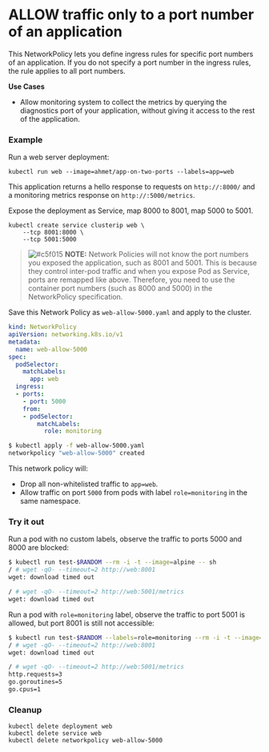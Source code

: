 # ALLOW traffic only to a port number of an application

This NetworkPolicy lets you define ingress rules for specific port
numbers of an application. If you do not specify a port number in the
ingress rules, the rule applies to all port numbers.

**Use Cases**
- Allow monitoring system to collect the metrics by querying the diagnostics
  port of your application, without giving it access to the rest of the
  application.
  
### Example

Run a web server deployment:

    kubectl run web --image=ahmet/app-on-two-ports --labels=app=web
    
This application returns a hello response to requests on `http://:8000/`
and a monitoring metrics response on `http://:5000/metrics`.

Expose the deployment as Service, map 8000 to 8001, map 5000 to 5001.

    kubectl create service clusterip web \
        --tcp 8001:8000 \
        --tcp 5001:5000

> ![#c5f015](https://placehold.it/15/c5f015/000000?text=+) **NOTE:**
> Network Policies will not know the port numbers you exposed the application,
> such as 8001 and 5001. This is because they control inter-pod traffic and
> when you expose Pod as Service, ports are remapped like above. Therefore,
> you need to use the container port numbers (such as 8000 and 5000) in the 
> NetworkPolicy specification.

Save this Network Policy as `web-allow-5000.yaml` and apply to
the cluster.
  
```yaml
kind: NetworkPolicy
apiVersion: networking.k8s.io/v1
metadata:
  name: web-allow-5000
spec:
  podSelector:
    matchLabels:
      app: web
  ingress:
  - ports:
    - port: 5000
    from:
    - podSelector:
        matchLabels:
          role: monitoring
```

```sh
$ kubectl apply -f web-allow-5000.yaml
networkpolicy "web-allow-5000" created
```

This network policy will:

- Drop all non-whitelisted traffic to `app=web`.
- Allow traffic on port `5000` from pods with label
  `role=monitoring` in the same namespace.

### Try it out

Run a pod with no custom labels, observe the traffic to ports
5000 and 8000 are blocked:

```sh
$ kubectl run test-$RANDOM --rm -i -t --image=alpine -- sh
/ # wget -qO- --timeout=2 http://web:8001
wget: download timed out

/ # wget -qO- --timeout=2 http://web:5001/metrics
wget: download timed out
```

Run a pod with `role=monitoring` label, observe the traffic to
port 5001 is allowed, but port 8001 is still not accessible:


```sh
$ kubectl run test-$RANDOM --labels=role=monitoring --rm -i -t --image=alpine -- sh 
/ # wget -qO- --timeout=2 http://web:8001
wget: download timed out

/ # wget -qO- --timeout=2 http://web:5001/metrics
http.requests=3
go.goroutines=5
go.cpus=1
```

### Cleanup

    kubectl delete deployment web
    kubectl delete service web
    kubectl delete networkpolicy web-allow-5000
